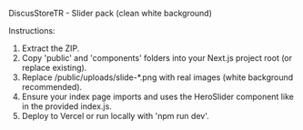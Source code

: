 DiscusStoreTR - Slider pack (clean white background)

Instructions:
1) Extract the ZIP.
2) Copy 'public' and 'components' folders into your Next.js project root (or replace existing).
3) Replace /public/uploads/slide-*.png with real images (white background recommended).
4) Ensure your index page imports and uses the HeroSlider component like in the provided index.js.
5) Deploy to Vercel or run locally with 'npm run dev'.
